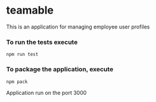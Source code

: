 # teamable
This is an application for managing employee user profiles 

### To run the tests execute
    npm run test

### To package the application, execute

    npm pack

Application run on the port 3000

